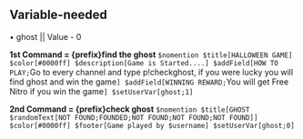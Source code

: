  
 ## Variable-needed
 
• ghost || Value - 0

**1st Command = {prefix}find the ghost**
`$nomention
$title[HALLOWEEN GAME]
$color[#0000ff]
$description[Game is Started....]
$addField[HOW TO PLAY;`Go to every channel and type p!checkghost, if you were lucky you will find ghost and win the game`]
$addField[WINNING REWARD;`You will get Free Nitro if you win the game`]
$setUserVar[ghost;1]`


**2nd Command = {prefix}check ghost**
`$nomention
$title[GHOST $randomText[NOT FOUND;FOUNDED;NOT FOUND;NOT FOUND;NOT FOUND]]
$color[#0000ff]
$footer[Game played by $username]
$setUserVar[ghost;0]`
